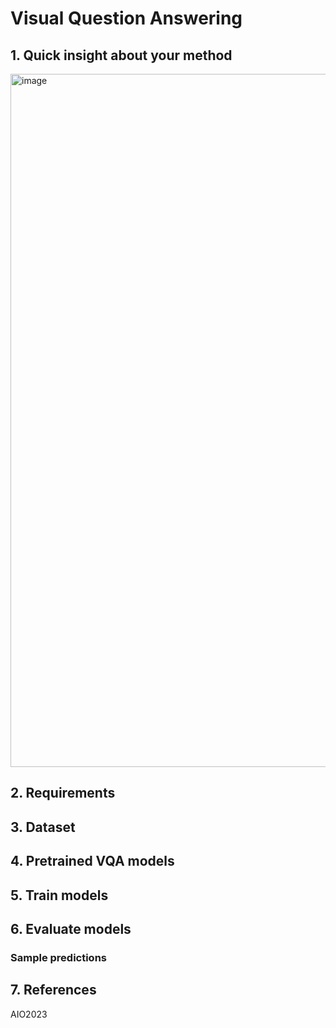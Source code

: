 # Visual Question Answering
## 1. Quick insight about your method
<img width="1109" alt="image" src="https://github.com/Buitruongvi/VQA-bvir/assets/49474873/f51b9bd1-21cb-4899-b6e3-5e6219603eaf">

## 2. Requirements

## 3. Dataset

## 4. Pretrained VQA models

## 5. Train models

## 6. Evaluate models

### Sample predictions

## 7. References
AIO2023
